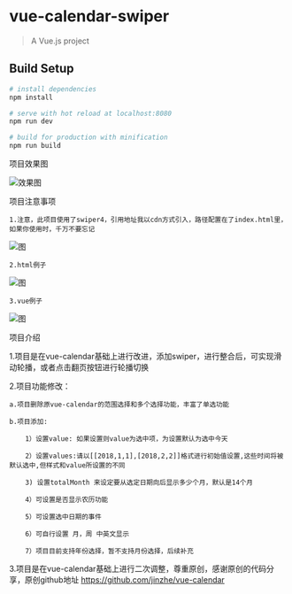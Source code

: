 # vue-calendar-swiper

> A Vue.js project

## Build Setup

``` bash
# install dependencies
npm install

# serve with hot reload at localhost:8080
npm run dev

# build for production with minification
npm run build
```
项目效果图

  ![效果图](https://github.com/gaoqiang1112/vue-calendar-swiper/blob/master/src/assets/ImpressionDrawing.jpg)

项目注意事项

    1.注意，此项目使用了swiper4，引用地址我以cdn方式引入，路径配置在了index.html里，如果你使用时，千万不要忘记
   ![图](https://github.com/gaoqiang1112/vue-calendar-swiper/blob/master/src/assets/swiperPartExample.png)
    
    2.html例子
   ![图](https://github.com/gaoqiang1112/vue-calendar-swiper/blob/master/src/assets/htmlPartExample.jpg)
    
    3.vue例子
   ![图](https://github.com/gaoqiang1112/vue-calendar-swiper/blob/master/src/assets/vuePartExample.jpg)
    
    
项目介绍

1.项目是在vue-calendar基础上进行改进，添加swiper，进行整合后，可实现滑动轮播，或者点击翻页按钮进行轮播切换

2.项目功能修改：

	a.项目删除原vue-calendar的范围选择和多个选择功能，丰富了单选功能

	b.项目添加: 

	    1）设置value: 如果设置则value为选中项，为设置默认为选中今天

	    2）设置values:请以[[2018,1,1],[2018,2,2]]格式进行初始值设置,这些时间将被默认选中,但样式和value所设置的不同

        3) 设置totalMonth 来设定要从选定日期向后显示多少个月，默认是14个月

        4）可设置是否显示农历功能

        5）可设置选中日期的事件

	    6）可自行设置 月，周 中英文显示

        7）项目目前支持年份选择，暂不支持月份选择，后续补充



3.项目是在vue-calendar基础上进行二次调整，尊重原创，感谢原创的代码分享，原创github地址 https://github.com/jinzhe/vue-calendar
